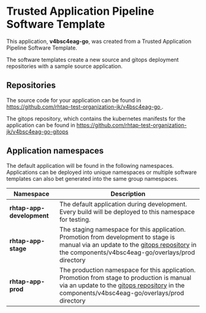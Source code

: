 # Trusted Application Pipeline Software Template

This application, **v4bsc4eag-go**, was created from a Trusted Application Pipeline Software Template.

The software templates create a new source and gitops deployment repositories with a sample source application. 

## Repositories

The source code for your application can be found in [https://github.com/rhtap-test-organization-jk/v4bsc4eag-go ](https://github.com/rhtap-test-organization-jk/v4bsc4eag-go ).
 
The gitops repository, which contains the kubernetes manifests for the application can be found in 
[https://github.com/rhtap-test-organization-jk/v4bsc4eag-go-gitops ](https://github.com/rhtap-test-organization-jk/v4bsc4eag-go-gitops ) 

## Application namespaces 

The default application will be found in the following namespaces. Applications can be deployed into unique namespaces or multiple software templates can also bet generated into the same group namespaces.  

|  Namespace   |  Description   |  
| -------- | -------- |   
| **rhtap-app-development** | The default application during development. Every build will be deployed to this namespace for testing. | 
| **rhtap-app-stage** | The staging namespace for this application. Promotion from development to stage is manual via an update to the [gitops repository](https://github.com/rhtap-test-organization-jk/v4bsc4eag-go-gitops ) in the components/v4bsc4eag-go/overlays/prod directory |  
| **rhtap-app-prod** | The production namespace for this application. Promotion from stage to production is manual via an update to the [gitops repository](https://github.com/rhtap-test-organization-jk/v4bsc4eag-go-gitops ) in the components/v4bsc4eag-go/overlays/prod directory | 
